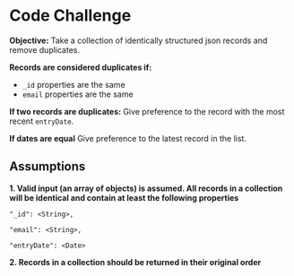 
# Code Challenge

**Objective:** Take a collection of identically structured json records and remove duplicates.

**Records are considered duplicates if:**
 - `_id` properties are the same
 - `email` properties are the same

**If two records are duplicates:** Give preference to the record with the most recent `entryDate`.

 **If dates are equal** Give preference to the latest record in the list.


## Assumptions
**1. Valid input (an array of objects) is assumed. All records in a collection will be identical and contain at least the following properties**

    "_id": <String>,

    "email": <String>,

    "entryDate": <Date>

**2. Records in a collection should be returned in their original order**